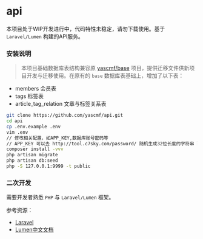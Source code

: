 # api

本项目处于WIP开发进行中，代码特性未稳定，请勿下载使用。基于 `Laravel/Lumen` 构建的API服务。


### 安装说明

>   本项目基础数据库表结构兼容原 [yascmf/base](https://github.com/yascmf/base) 项目，提供迁移文件供新项目开发与迁移使用。在原有的 `base` 数据库表基础上，增加了以下表：

- members 会员表
- tags 标签表
- article_tag_relation 文章与标签关系表


```bash
git clone https://github.com/yascmf/api.git
cd api
cp .env.example .env
vim .env
// 修改相关配置，如APP_KEY,数据库账号密码等
// APP_KEY 可以去 http://tool.c7sky.com/password/ 随机生成32位长度的字符串 配置上去
composer install -vvv
php artisan migrate
php artisan db:seed
php -S 127.0.0.1:9999 -t public
```


### 二次开发

需要开发者熟悉 `PHP` 与 `Laravel/Lumen` 框架。

参考资源：

- [Laravel](https://laravel.com)
- [Lumen中文文档](https://laravel-china.org/docs/lumen/5.5)